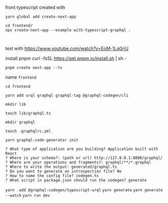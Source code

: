 front typescript created with 
```commandline
yarn global add create-next-app

cd frontend/
npx create-next-app --example with-typescript-graphql .



```

test with https://www.youtube.com/watch?v=EoM-1Lq0rjU

install pnpm
curl -fsSL https://get.pnpm.io/install.sh | sh -

`pnpm create next-app --ts`

name `frontend`

`cd frontend`

`yarn add urql graphql graphql-tag @graphql-codegen/cli`

`mkdir lib`

`touch lib/graphql.ts`

`mkdir graphql`

`touch .graphqlrc.yml`


`yarn graphql-code-generator init`


```commandline
? What type of application are you building? Application built with React
? Where is your schema?: (path or url) http://127.0.0.1:8000/graphql/
? Where are your operations and fragments?: graphql/**/*.graphql
? Where to write the output: generated/graphql.ts
? Do you want to generate an introspection file? No
? How to name the config file? codegen.ts
? What script in package.json should run the codegen? generate
```
`yarn  add @graphql-codegen/typescript-urql`
`yarn generate`
`yarn generate --watch`
`yarn run dev`
